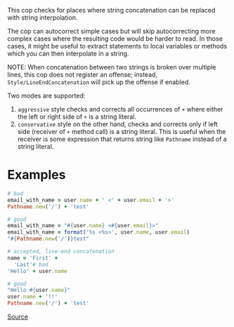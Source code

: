 
This cop checks for places where string concatenation
can be replaced with string interpolation.

The cop can autocorrect simple cases but will skip autocorrecting
more complex cases where the resulting code would be harder to read.
In those cases, it might be useful to extract statements to local
variables or methods which you can then interpolate in a string.

NOTE: When concatenation between two strings is broken over multiple
lines, this cop does not register an offense; instead,
`Style/LineEndConcatenation` will pick up the offense if enabled.

Two modes are supported:
1. `aggressive` style checks and corrects all occurrences of `+` where
either the left or right side of `+` is a string literal.
2. `conservative` style on the other hand, checks and corrects only if
left side (receiver of `+` method call) is a string literal.
This is useful when the receiver is some expression that returns string like `Pathname`
instead of a string literal.

# Examples

```ruby
# bad
email_with_name = user.name + ' <' + user.email + '>'
Pathname.new('/') + 'test'

# good
email_with_name = "#{user.name} <#{user.email}>"
email_with_name = format('%s <%s>', user.name, user.email)
"#{Pathname.new('/')}test"

# accepted, line-end concatenation
name = 'First' +
  'Last'# bad
'Hello' + user.name

# good
"Hello #{user.name}"
user.name + '!!'
Pathname.new('/') + 'test'
```

[Source](http://www.rubydoc.info/gems/rubocop/RuboCop/Cop/Style/StringConcatenation)